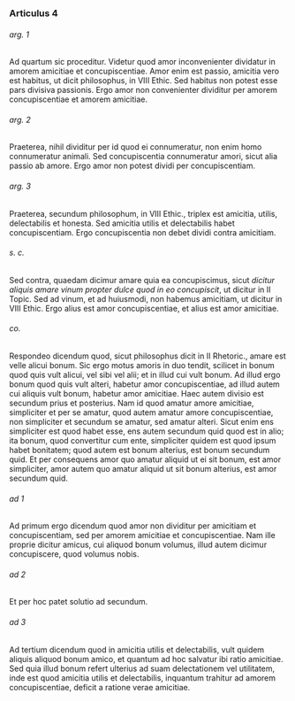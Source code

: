 ### Articulus 4

###### arg. 1
Ad quartum sic proceditur. Videtur quod amor inconvenienter dividatur in amorem amicitiae et concupiscentiae. Amor enim est passio, amicitia vero est habitus, ut dicit philosophus, in VIII Ethic. Sed habitus non potest esse pars divisiva passionis. Ergo amor non convenienter dividitur per amorem concupiscentiae et amorem amicitiae.

###### arg. 2
Praeterea, nihil dividitur per id quod ei connumeratur, non enim homo connumeratur animali. Sed concupiscentia connumeratur amori, sicut alia passio ab amore. Ergo amor non potest dividi per concupiscentiam.

###### arg. 3
Praeterea, secundum philosophum, in VIII Ethic., triplex est amicitia, utilis, delectabilis et honesta. Sed amicitia utilis et delectabilis habet concupiscentiam. Ergo concupiscentia non debet dividi contra amicitiam.

###### s. c.
Sed contra, quaedam dicimur amare quia ea concupiscimus, sicut *dicitur aliquis amare vinum propter dulce quod in eo concupiscit*, ut dicitur in II Topic. Sed ad vinum, et ad huiusmodi, non habemus amicitiam, ut dicitur in VIII Ethic. Ergo alius est amor concupiscentiae, et alius est amor amicitiae.

###### co.
Respondeo dicendum quod, sicut philosophus dicit in II Rhetoric., amare est velle alicui bonum. Sic ergo motus amoris in duo tendit, scilicet in bonum quod quis vult alicui, vel sibi vel alii; et in illud cui vult bonum. Ad illud ergo bonum quod quis vult alteri, habetur amor concupiscentiae, ad illud autem cui aliquis vult bonum, habetur amor amicitiae. Haec autem divisio est secundum prius et posterius. Nam id quod amatur amore amicitiae, simpliciter et per se amatur, quod autem amatur amore concupiscentiae, non simpliciter et secundum se amatur, sed amatur alteri. Sicut enim ens simpliciter est quod habet esse, ens autem secundum quid quod est in alio; ita bonum, quod convertitur cum ente, simpliciter quidem est quod ipsum habet bonitatem; quod autem est bonum alterius, est bonum secundum quid. Et per consequens amor quo amatur aliquid ut ei sit bonum, est amor simpliciter, amor autem quo amatur aliquid ut sit bonum alterius, est amor secundum quid.

###### ad 1
Ad primum ergo dicendum quod amor non dividitur per amicitiam et concupiscentiam, sed per amorem amicitiae et concupiscentiae. Nam ille proprie dicitur amicus, cui aliquod bonum volumus, illud autem dicimur concupiscere, quod volumus nobis.

###### ad 2
Et per hoc patet solutio ad secundum.

###### ad 3
Ad tertium dicendum quod in amicitia utilis et delectabilis, vult quidem aliquis aliquod bonum amico, et quantum ad hoc salvatur ibi ratio amicitiae. Sed quia illud bonum refert ulterius ad suam delectationem vel utilitatem, inde est quod amicitia utilis et delectabilis, inquantum trahitur ad amorem concupiscentiae, deficit a ratione verae amicitiae.

